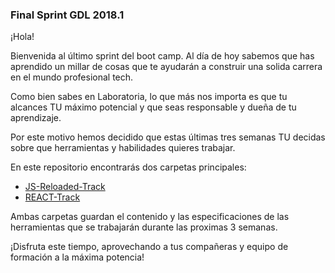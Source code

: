### Final Sprint GDL 2018.1

¡Hola! 

Bienvenida al último sprint del boot camp. Al día de hoy sabemos que 
has aprendido un millar de cosas que te ayudarán a construir una solida
carrera en el mundo profesional tech. 

Como bien sabes en Laboratoria, lo que más nos importa es que tu alcances
TU máximo potencial y que seas responsable y dueña de tu aprendizaje. 

Por este motivo hemos decidido que estas últimas tres semanas TU decidas
sobre que herramientas y habilidades quieres trabajar. 

En este repositorio encontrarás dos carpetas principales: 
* [JS-Reloaded-Track](./js-reloaded-track)
* [REACT-Track](./react-track)

Ambas carpetas guardan el contenido y las especificaciones de las 
herramientas que se trabajarán durante las proximas 3 semanas.

¡Disfruta este tiempo, aprovechando a tus compañeras y equipo 
de formación a la máxima potencia!
